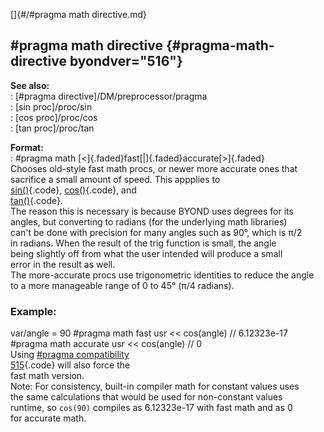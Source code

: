 []{#/#pragma math directive.md}    
## #pragma math directive {#pragma-math-directive byondver="516"}    
**See also:**    
:   [#pragma directive]/DM/preprocessor/pragma    
:   [sin proc]/proc/sin    
:   [cos proc]/proc/cos    
:   [tan proc]/proc/tan    
<!-- -->    
**Format:**    
:   #pragma math [\<]{.faded}fast[\|]{.faded}accurate[\>]{.faded}    
Chooses old-style fast math procs, or newer more accurate ones that    
sacrifice a small amount of speed. This appplies to    
[sin()](/proc/sin){.code}, [cos()](/proc/cos){.code}, and    
[tan()](/proc/tan){.code}.    
The reason this is necessary is because BYOND uses degrees for its    
angles, but converting to radians (for the underlying math libraries)    
can\'t be done with precision for many angles such as 90°, which is π/2    
in radians. When the result of the trig function is small, the angle    
being slightly off from what the user intended will produce a small    
error in the result as well.    
The more-accurate procs use trigonometric identities to reduce the angle    
to a more manageable range of 0 to 45° (π/4 radians).    
### Example:    
var/angle = 90 #pragma math fast usr \<\< cos(angle) // 6.12323e-17    
#pragma math accurate usr \<\< cos(angle) // 0    
Using [#pragma compatibility    
515](/DM/preprocessor/pragma/compatibility){.code} will also force the    
fast math version.    
Note: For consistency, built-in compiler math for constant values uses    
the same calculations that would be used for non-constant values    
runtime, so `cos(90)` compiles as 6.12323e-17 with fast math and as 0    
for accurate math.  